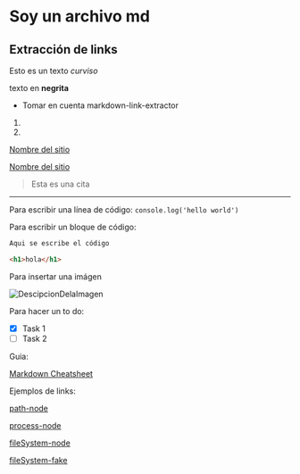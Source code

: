 # Soy un archivo md

## Extracción de links

Esto es un texto *curviso* 

texto en **negrita**

<!-- ul -->

* Tomar en cuenta markdown-link-extractor

<!-- li -->
1. 
2. 

[Nombre del sitio](AquíVaElEnlace)

[Nombre del sitio](AquíVaElEnlace "Esto es un texto previo")

>Esta es una cita

---

Para escribir una línea de código:
`console.log('hello world')`

Para escribir un bloque de código:

```javascript
Aqui se escribe el código
```


```html
<h1>hola</h1>
```

Para insertar una imágen

![DescipcionDelaImagen](AquiVaELLink-o-ruta)

Para hacer un to do:
* [x] Task 1
* [ ] Task 2

Guia:

[Markdown Cheatsheet](https://github.com/adam-p/markdown-here/wiki/Markdown-Cheatsheet)

Ejemplos de links:

[path-node](https://nodejs.org/docs/latest/api/path.html#pathisabsolutepath)

[process-node](https://nodejs.org/docs/latest/api/process.html#processargv)

[fileSystem-node](https://nodejs.org/api/fs.html#fspromiseslstatpath-options)

[fileSystem-fake](https://nodejs.org/apisdjkhsjdh)

